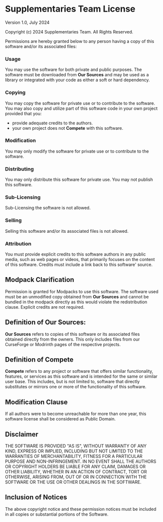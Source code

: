 # Supplementaries Team License
Version 1.0, July 2024

Copyright (c) 2024 Supplementaries Team.  All Rights Reserved.


Permissions are hereby granted below to any person having a copy of
this software and/or its associated files:

### Usage
You may use the software for both private and public purposes.  The software must be downloaded from **Our Sources** and may be used as a library or integrated with your code as either a soft or hard dependency.

### Copying
You may copy the software for private use or to contribute to the software. 
You may also copy and utilize part of this software code in your own project provided that you:
- provide adequate credits to the authors.
- your own project does not **Compete** with this software.

### Modification
You may only modify the software for private use or to contribute to the software.

### Distributing
You may only distribute this software for private use.  You may not publish this software.

### Sub-Licensing
Sub-Licensing the software is not allowed.

### Selling
Selling this software and/or its associated files is not allowed.

### Attribution
You must provide explicit credits to this software authors in any public media, such as web pages or videos, that primarily focuses on the content of this software. Credits must include a link back to this software' source.


## Modpack Clarification
Permission is granted for Modpacks to use this software.
The software used must be an unmodified copy obtained from **Our Sources** and cannot be bundled in the modpack directly as this would violate the redistribution clause.
Explicit credits are not required.

## Definition of Our Sources:
**Our Sources** refers to copies of this software or its associated files obtained directly from the owners. This only includes files from our CurseForge or Modrinth pages of the respective projects.

## Definition of Compete
**Compete** refers to any project or software that offers similar functionality, features, or services as this software and is intended for the same or similar user base. This includes, but is not limited to, software that directly substitutes or mirrors one or more of the functionality of this software.

## Modification Clause
If all authors were to become unreachable for more than one year, this software license shall be considered as Public Domain.

## Disclaimer

THE SOFTWARE IS PROVIDED "AS IS", WITHOUT WARRANTY OF ANY KIND, EXPRESS OR IMPLIED, INCLUDING BUT NOT LIMITED TO THE WARRANTIES OF MERCHANTABILITY, FITNESS FOR A PARTICULAR PURPOSE AND NON-INFRINGEMENT. IN NO EVENT SHALL THE AUTHORS OR COPYRIGHT HOLDERS BE LIABLE FOR ANY CLAIM, DAMAGES OR OTHER LIABILITY, WHETHER IN AN ACTION OF CONTRACT, TORT OR OTHERWISE, ARISING FROM, OUT OF OR IN CONNECTION WITH THE SOFTWARE OR THE USE OR OTHER DEALINGS IN THE SOFTWARE.

## Inclusion of Notices
The above copyright notice and these permission notices must be included in all copies or substantial portions of the Software.
